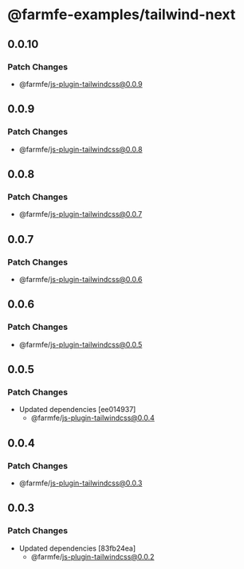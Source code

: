 # @farmfe-examples/tailwind-next

## 0.0.10

### Patch Changes

- @farmfe/js-plugin-tailwindcss@0.0.9

## 0.0.9

### Patch Changes

- @farmfe/js-plugin-tailwindcss@0.0.8

## 0.0.8

### Patch Changes

- @farmfe/js-plugin-tailwindcss@0.0.7

## 0.0.7

### Patch Changes

- @farmfe/js-plugin-tailwindcss@0.0.6

## 0.0.6

### Patch Changes

- @farmfe/js-plugin-tailwindcss@0.0.5

## 0.0.5

### Patch Changes

- Updated dependencies [ee014937]
  - @farmfe/js-plugin-tailwindcss@0.0.4

## 0.0.4

### Patch Changes

- @farmfe/js-plugin-tailwindcss@0.0.3

## 0.0.3

### Patch Changes

- Updated dependencies [83fb24ea]
  - @farmfe/js-plugin-tailwindcss@0.0.2
